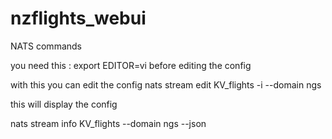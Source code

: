 # nzflights_webui
NATS commands

you need this : export EDITOR=vi   before editing the config

with this you can edit the config
nats stream edit KV_flights -i --domain ngs


this will display the config

nats stream info KV_flights --domain ngs --json